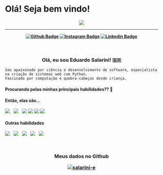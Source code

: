 
# Olá! Seja bem vindo!
 <h4 align="center">
 
<img src="https://data.whicdn.com/images/284785778/original.gif"/>

<hr>

[![Github Badge](https://img.shields.io/badge/-Facebook-blue?style=for-the-badge&logo=Facebook&logoColor=white&link=https://github.com/salarini-e)](https://www.facebook.com/profile.php?id=100075802581377)
[![Instagram Badge](https://img.shields.io/badge/-instagram-red?style=for-the-badge&logo=instagram&logoColor=white&link=https://github.com/salarini-e)](https://www.instagram.com/esalarini/)
[![Linkedin Badge](https://img.shields.io/badge/-Linkedin-blue?style=for-the-badge&logo=Linkedin&logoColor=white&link=https://github.com/salarini-e)](https://www.linkedin.com/in/lu%C3%ADs-eduardo-cordeiro-salarini-a6a97313b/)
</h4>
<h3 align="center">  <br>

Olá, eu sou Eduardo Salarini! 🇧🇷
<br>

</h3>

```
Sou apaixonado por ciência e desenvolvimento de software, especialista na criação de sistemas web com Python. 
Fascinado por computação e quebra-cabeças desde criança.
```
#### Procurando pelas minhas principais habilidades?? 👀 <br>
#### Então, elas são...
<p>
    <img src="https://img.icons8.com/color/48/000000/python.png"/>&nbsp;&nbsp;
    <img src="https://img.icons8.com/color/48/000000/django.png"/>&nbsp;&nbsp;
    <img src="https://img.icons8.com/color/48/000000/html-5--v1.png"/>
    <img src="https://img.icons8.com/color/48/000000/css3.png"/> 
    <img src="https://img.icons8.com/color/48/000000/javascript.png"/>
    <img src="https://img.icons8.com/color/48/000000/linux.png"/>     

</p>

#### Outras habilidades
<p>    
    <img src="https://img.icons8.com/color/48/000000/selenium.png"/>&nbsp;&nbsp;
    <img src="https://img.icons8.com/color/48/000000/numpy.png"/>&nbsp;&nbsp;      
    <img src="https://img.icons8.com/color/48/000000/flask.png"/>&nbsp;&nbsp;
    <img src="https://img.icons8.com/officexs/48/000000/react.png"/>&nbsp;&nbsp;            
    <img src="https://img.icons8.com/color/48/000000/git.png"/>
</p>
</b>
</br>
<h3 align="center"><b>Meus dados no Github</b>

<!-- <span style="height ">
![Anurag's GitHub stats](https://github-readme-stats.vercel.app/api?username=salarini-e&show_icons=true&theme=tokyonight)
</span> -->
<!--- [Anurag's GitHub stats](https://github-readme-stats.vercel.app/api?username=salarini-e&show_icons=true&theme=tokyonight) --->

[![salarini-e](https://github-readme-stats.vercel.app/api/top-langs/?username=salarini-e&hide=html&layout=compact=true&theme=tokyonight)](https://github.com/salarini-e/)
<!-- ![Top Langs](https://github-readme-stats.vercel.app/api/top-langs/?username=salarini-e&layout=compact&theme=tokyonight) -->
</h3>
<!--- My Git Page -> https://salarini-e.github.io  - It's not really ready, I just did a test.
    <img src="https://img.icons8.com/external-tal-revivo-shadow-tal-revivo/48/000000/external-postman-is-the-only-complete-api-development-environment-logo-shadow-tal-revivo.png"/> 
💞️ I’m looking to collaborate on ...
- 📫 How to reach me ...

salarini-e/salarini-e is a ✨ special ✨ repository because its `README.md` (this file) appears on your GitHub profile.
You can click the Preview link to take a look at your changes.
--->
